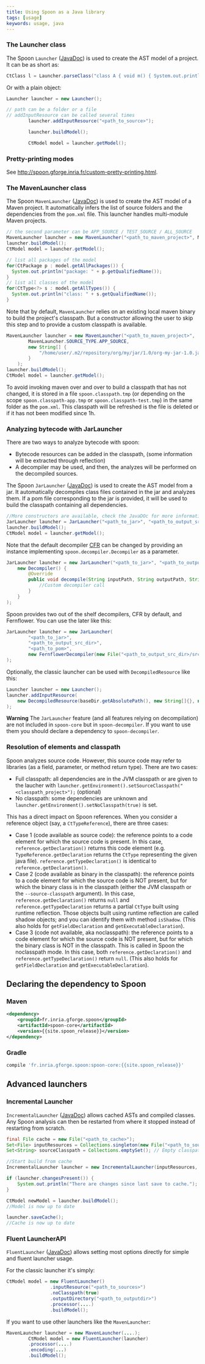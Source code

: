 ```yaml
---
title: Using Spoon as a Java library
tags: [usage]
keywords: usage, java
---
```


### The Launcher class

The Spoon `Launcher` ([JavaDoc](http://spoon.gforge.inria.fr/mvnsites/spoon-core/apidocs/spoon/Launcher.html)) is used to create the AST model of a project. It can be as short as:

```java
CtClass l = Launcher.parseClass("class A { void m() { System.out.println(\"yeah\");} }");
```

Or with a plain object:

```java
Launcher launcher = new Launcher();

// path can be a folder or a file
// addInputResource can be called several times
        launcher.addInputResource("<path_to_source>");

        launcher.buildModel();

        CtModel model = launcher.getModel();
```

### Pretty-printing modes

See <http://spoon.gforge.inria.fr/custom-pretty-printing.html>.

### The MavenLauncher class

The Spoon `MavenLauncher` ([JavaDoc](http://spoon.gforge.inria.fr/mvnsites/spoon-core/apidocs/spoon/MavenLauncher.html)) is used to create the AST model of a Maven project.
It automatically infers the list of source folders and the dependencies from the `pom.xml` file.
This launcher handles multi-module Maven projects.

```java
// the second parameter can be APP_SOURCE / TEST_SOURCE / ALL_SOURCE
MavenLauncher launcher = new MavenLauncher("<path_to_maven_project>", MavenLauncher.SOURCE_TYPE.APP_SOURCE);
launcher.buildModel();
CtModel model = launcher.getModel();

// list all packages of the model
for(CtPackage p : model.getAllPackages()) {
  System.out.println("package: " + p.getQualifiedName());
}
// list all classes of the model
for(CtType<?> s : model.getAllTypes()) {
  System.out.println("class: " + s.getQualifiedName());
}

```

Note that by default, `MavenLauncher` relies on an existing local maven binary to build the project's classpath. But a constructor allowing the user to skip this step and to provide a custom classpath is available.
```java
MavenLauncher launcher = new MavenLauncher("<path_to_maven_project>",
        MavenLauncher.SOURCE_TYPE.APP_SOURCE,
        new String[] {
            "/home/user/.m2/repository/org/my/jar/1.0/org-my-jar-1.0.jar"
        }
    );
launcher.buildModel();
CtModel model = launcher.getModel();
```
To avoid invoking maven over and over to build a classpath that has not changed, it is stored in a file `spoon.classpath.tmp` (or depending on the scope `spoon.classpath-app.tmp` or `spoon.classpath-test.tmp`) in the same folder as the `pom.xml`. This classpath will be refreshed is the file is deleted or if it has not been modified since 1h.

### Analyzing bytecode with JarLauncher

There are two ways to analyze bytecode with spoon:

* Bytecode resources can be added in the classpath, (some information will be extracted through reflection)
* A decompiler may be used, and then, the analyzes will be performed on the decompiled sources.

The Spoon `JarLauncher` ([JavaDoc](https://github.com/INRIA/spoon/blob/master/spoon-decompiler/src/main/java/spoon/JarLauncher.java)) is used to create the AST model from a jar.
It automatically decompiles class files contained in the jar and analyzes them.
If a pom file corresponding to the jar is provided, it will be used to build the classpath containing all dependencies.

```java
//More constructors are available, check the JavaDOc for more information.
JarLauncher launcher = JarLauncher("<path_to_jar>", "<path_to_output_src_dir>", "<path_to_pom>");
launcher.buildModel();
CtModel model = launcher.getModel();
```

Note that the default decompiler [CFR](http://www.benf.org/other/cfr/) can be changed by providing an instance implementing `spoon.decompiler.Decompiler` as a parameter.

```java
JarLauncher launcher = new JarLauncher("<path_to_jar>", "<path_to_output_src_dir>", "<path_to_pom>",
    new Decompiler() {
        @Override
        public void decompile(String inputPath, String outputPath, String[] classpath) {
            //Custom decompiler call
        }
    }
);
```

Spoon provides two out of the shelf decompilers, CFR by default, and Fernflower. You can use the later like this:

```java
JarLauncher launcher = new JarLauncher(
        "<path_to_jar>",
        "<path_to_output_src_dir>",
        "<path_to_pom>",
        new FernflowerDecompiler(new File("<path_to_output_src_dir>/src/main/java"))
);
```

Optionally, the classic launcher can be used with `DecompiledResource` like this:

```java
Launcher launcher = new Launcher();
launcher.addInputResource(
    new DecompiledResource(baseDir.getAbsolutePath(), new String[]{}, new CFRDecompiler(), pathToDecompiledRoot.getPath())
);
```

**Warning** The `JarLauncher` feature (and all features relying on decompilation) are not included in `spoon-core` but in `spoon-decompiler`. If you want to use them you should declare a dependency to `spoon-decompiler`.

### Resolution of elements and classpath

Spoon analyzes source code. However, this source code may refer to libraries (as a field, parameter, or method return type). There are two cases:

* Full classpath: all dependencies are in the JVM classpath or are given to the laucher with `launcher.getEnvironment().setSourceClasspath("<classpath_project>");` (optional)
* No classpath: some dependencies are unknown and `launcher.getEnvironment().setNoClasspath(true)` is set.

This has a direct impact on Spoon references.
When you consider a reference object (say, a `CtTypeReference`), there are three cases:

- Case 1 (code available as source code): the reference points to a code element for which the source code is present. In this case, `reference.getDeclaration()` returns this code element (e.g. `TypeReference.getDeclaration` returns the `CtType` representing the given java file). `reference.getTypeDeclaration()` is identical to `reference.getDeclaration()`.
- Case 2 (code available as binary in the classpath): the reference points to a code element for which the source code is NOT present, but for which the binary class is in the classpath (either the JVM classpath or the `--source-classpath` argument). In this case, `reference.getDeclaration()` returns `null` and `reference.getTypeDeclaration` returns a partial `CtType` built using runtime reflection. Those objects built using runtime reflection are called shadow objects; and you can identify them with method `isShadow`. (This also holds for `getFieldDeclaration` and `getExecutableDeclaration`).
- Case 3 (code not available, aka noclasspath): the reference points to a code element for which the source code is NOT present, but for which the binary class is NOT in the classpath. This is called in Spoon the noclasspath mode. In this case, both `reference.getDeclaration()` and `reference.getTypeDeclaration()` return `null`. (This also holds for `getFieldDeclaration` and `getExecutableDeclaration`).


## Declaring the dependency to Spoon

### Maven

```xml
<dependency>
    <groupId>fr.inria.gforge.spoon</groupId>
    <artifactId>spoon-core</artifactId>
    <version>{{site.spoon_release}}</version>
</dependency>
```

### Gradle

```groovy
compile 'fr.inria.gforge.spoon:spoon-core:{{site.spoon_release}}'
```


## Advanced launchers

### Incremental Launcher

`IncrementalLauncher` ([JavaDoc](http://spoon.gforge.inria.fr/mvnsites/spoon-core/apidocs/spoon/IncrementalLauncher.html)) allows cached ASTs and compiled classes. Any Spoon analysis can then be restarted from where it stopped instead of restarting from scratch.

```java
final File cache = new File("<path_to_cache>");
Set<File> inputResources = Collections.singleton(new File("<path_to_sources>"));
Set<String> sourceClasspath = Collections.emptySet(); // Empty classpath

//Start build from cache
IncrementalLauncher launcher = new IncrementalLauncher(inputResources, sourceClasspath, cache);

if (launcher.changesPresent()) {
    System.out.println("There are changes since last save to cache.");
}

CtModel newModel = launcher.buildModel();
//Model is now up to date

launcher.saveCache();
//Cache is now up to date
```
### Fluent LauncherAPI

`FluentLauncher` ([JavaDoc](http://spoon.gforge.inria.fr/mvnsites/spoon-core/apidocs/spoon/FluentLauncher.html)) allows setting most options directly for simple and fluent launcher usage.

For the classic launcher it's simply:

```java
CtModel model = new FluentLauncher()
                .inputResource("<path_to_sources>")
                .noClasspath(true)
                .outputDirectory("<path_to_outputdir>")
                .processor(....)
                .buildModel();
```
If you want to use other launchers like the `MavenLauncher`:

```java
MavenLauncher launcher = new MavenLauncher(....);
        CtModel model = new FluentLauncher(launcher)
        .processor(....)
        .encoding(...)
        .buildModel();
```
